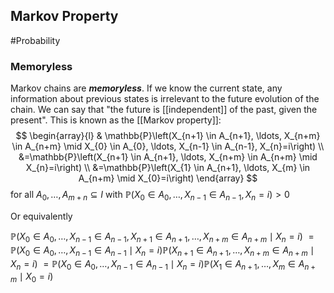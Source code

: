 ## Markov Property
#Probability 

### Memoryless
Markov chains are ***memoryless***. If we know the current state, any information about previous states is irrelevant to the future evolution of the chain. We can say that "the future is [[independent]] of the past, given the present". This is known as the [[Markov property]]:
$$
\begin{array}{l}
& \mathbb{P}\left(X_{n+1} \in A_{n+1}, \ldots, X_{n+m} \in A_{n+m} \mid X_{0} \in A_{0}, \ldots, X_{n-1} \in A_{n-1}, X_{n}=i\right) \\
&=\mathbb{P}\left(X_{n+1} \in A_{n+1}, \ldots, X_{n+m} \in A_{n+m} \mid X_{n}=i\right) \\
&=\mathbb{P}\left(X_{1} \in A_{n+1}, \ldots, X_{m} \in A_{n+m} \mid X_{0}=i\right)
\end{array}
$$
for all $A_{0}, \ldots, A_{m+n} \subseteq I$ with $\mathbb{P}\left(X_{0} \in A_{0}, \ldots, X_{n-1} \in A_{n-1}, X_{n}=i\right)>0$

Or equivalently

$\mathbb{P}\left(X_{0} \in A_{0}, \ldots, X_{n-1} \in A_{n-1}, X_{n+1} \in A_{n+1}, \ldots, X_{n+m} \in A_{n+m} \mid X_{n}=i\right)$
$=\mathbb{P}\left(X_{0} \in A_{0}, \ldots, X_{n-1} \in A_{n-1} \mid X_{n}=i\right) \mathbb{P}\left(X_{n+1} \in A_{n+1}, \ldots, X_{n+m} \in A_{n+m} \mid X_{n}=i\right)$ $=\mathbb{P}\left(X_{0} \in A_{0}, \ldots, X_{n-1} \in A_{n-1} \mid X_{n}=i\right) \mathbb{P}\left(X_{1} \in A_{n+1}, \ldots, X_{m} \in A_{n+m} \mid X_{0}=i\right)$